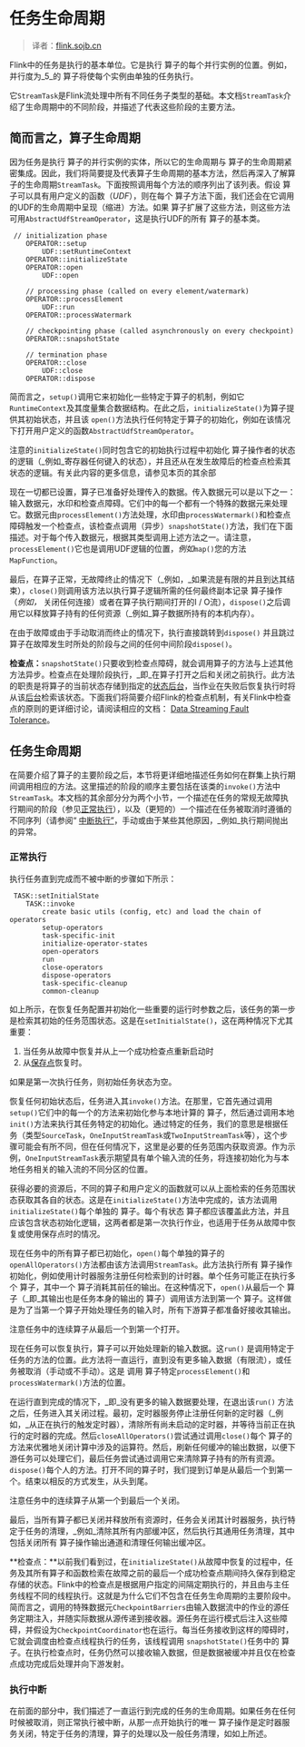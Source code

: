 

# 任务生命周期

> 译者：[flink.sojb.cn](https://flink.sojb.cn/)


Flink中的任务是执行的基本单位。它是执行 算子的每个并行实例的位置。例如，并行度为_5_的 算子将使每个实例由单独的任务执行。

它`StreamTask`是Flink流处理中所有不同任务子类型的基础。本文档`StreamTask`介绍了生命周期中的不同阶段，并描述了代表这些阶段的主要方法。

## 简而言之，算子生命周期

因为任务是执行 算子的并行实例的实体，所以它的生命周期与 算子的生命周期紧密集成。因此，我们将简要提及代表算子生命周期的基本方法，然后再深入了解算子的生命周期`StreamTask`。下面按照调用每个方法的顺序列出了该列表。假设 算子可以具有用户定义的函数（_UDF_），则在每个 算子方法下面，我们还会在它调用的UDF的生命周期中呈现（缩进）方法。如果 算子扩展了这些方法，则这些方法可用`AbstractUdfStreamOperator`，这是执行UDF的所有 算子的基本类。

```
 // initialization phase
    OPERATOR::setup
        UDF::setRuntimeContext
    OPERATOR::initializeState
    OPERATOR::open
        UDF::open

    // processing phase (called on every element/watermark)
    OPERATOR::processElement
        UDF::run
    OPERATOR::processWatermark

    // checkpointing phase (called asynchronously on every checkpoint)
    OPERATOR::snapshotState

    // termination phase
    OPERATOR::close
        UDF::close
    OPERATOR::dispose 
```

简而言之，`setup()`调用它来初始化一些特定于算子的机制，例如它`RuntimeContext`及其度量集合数据结构。在此之后，`initializeState()`为算子提供其初始状态，并且该 `open()`方法执行任何特定于算子的初始化，例如在该情况下打开用户定义的函数`AbstractUdfStreamOperator`。

注意的`initializeState()`同时包含它的初始执行过程中初始化 算子操作者的状态的逻辑（_例如_寄存器任何键入的状态），并且还从在发生故障后的检查点检索其状态的逻辑。有关此内容的更多信息，请参见本页的其余部

现在一切都已设置，算子已准备好处理传入的数据。传入数据元可以是以下之一：输入数据元，水印和检查点障碍。它们中的每一个都有一个特殊的数据元来处理它。数据元由`processElement()`方法处理，水印由`processWatermark()`和检查点障碍触发一个检查点，该检查点调用（异步）`snapshotState()`方法，我们在下面描述。对于每个传入数据元，根据其类型调用上述方法之一。请注意，`processElement()`它也是调用UDF逻辑的位置，_例如_`map()`您的方法`MapFunction`。

最后，在算子正常，无故障终止的情况下（_例如，_如果流是有限的并且到达其结束），`close()`则调用该方法以执行算子逻辑所需的任何最终副本记录 算子操作（_例如，_ 关闭任何连接）或者在算子执行期间打开的I / O流），`dispose()`之后调用它以释放算子持有的任何资源（_例如_算子数据所持有的本机内存）。

在由于故障或由于手动取消而终止的情况下，执行直接跳转到`dispose()` 并且跳过算子在故障发生时所处的阶段与之间的任何中间阶段`dispose()`。

**检查点：**`snapshotState()`只要收到检查点障碍，就会调用算子的方法与上述其他方法异步。检查点在处理阶段执行，_即_在算子打开之后和关闭之前执行。此方法的职责是将算子的当前状态存储到指定的[状态后台](https://flink.sojb.cn/ops/state/state_backends.html)，当作业在失败后恢复执行时将从该[后台](https://flink.sojb.cn/ops/state/state_backends.html)检索该状态。下面我们将简要介绍Flink的检查点机制，有关Flink中检查点的原则的更详细讨论，请阅读相应的文档： [Data Streaming Fault Tolerance](https://flink.sojb.cn/internals/stream_checkpointing.html)。

## 任务生命周期

在简要介绍了算子的主要阶段之后，本节将更详细地描述任务如何在群集上执行期间调用相应的方法。这里描述的阶段的顺序主要包括在该类的`invoke()`方法中`StreamTask`。本文档的其余部分分为两个小节，一个描述在任务的常规无故障执行期间的阶段（参见[正常执行](#normal-execution)），以及（更短的）一个描述在任务被取消时遵循的不同序列（请参阅“ [中断执行”](#interrupted-execution)，手动或由于某些其他原因，_例如_执行期间抛出的异常。

### 正常执行

执行任务直到完成而不被中断的步骤如下所示：

```
 TASK::setInitialState
    TASK::invoke
	    create basic utils (config, etc) and load the chain of operators
	    setup-operators
	    task-specific-init
	    initialize-operator-states
   	    open-operators
	    run
	    close-operators
	    dispose-operators
	    task-specific-cleanup
	    common-cleanup 
```

如上所示，在恢复任务配置并初始化一些重要的运行时参数之后，该任务的第一步是检索其初始的任务范​​围状态。这是在`setInitialState()`，这在两种情况下尤其重要：

1.  当任务从故障中恢复并从上一个成功检查点重新启动时
2.  从[保存点](https://flink.sojb.cn/ops/state/savepoints.html)恢复时。

如果是第一次执行任务，则初始任务状态为空。

恢复任何初始状态后，任务进入其`invoke()`方法。在那里，它首先通过调用`setup()`它们中的每一个的方法来初始化参与本地计算的 算子，然后通过调用本地`init()`方法来执行其任务特定的初始化。通过特定的任务，我们的意思是根据任务（类型`SourceTask`，`OneInputStreamTask`或`TwoInputStreamTask`等），这个步骤可能会有所不同，但在任何情况下，这里是必要的任务范围内获取资源。作为示例，`OneInputStreamTask`表示期望具有单个输入流的任务，将连接初始化为与本地任务相关的输入流的不同分区的位置。

获得必要的资源后，不同的算子和用户定义的函数就可以从上面检索的任务范围状态获取其各自的状态。这是在`initializeState()`方法中完成的，该方法调用`initializeState()`每个单独的 算子。每个有状态 算子都应该覆盖此方法，并且应该包含状态初始化逻辑，这两者都是第一次执行作业，也适用于任务从故障中恢复或使用保存点时的情况。

现在任务中的所有算子都已初始化，`open()`每个单独的算子的`openAllOperators()`方法都由该方法调用`StreamTask`。此方法执行所有 算子操作初始化，例如使用计时器服务注册任何检索到的计时器。单个任务可能正在执行多个 算子，其中一个 算子消耗其前任的输出。在这种情况下，`open()`从最后一个 算子（_即_其输出也是任务本身的输出的 算子）调用该方法到第一个 算子。这样做是为了当第一个算子开始处理任务的输入时，所有下游算子都准备好接收其输出。

注意任务中的连续算子从最后一个到第一个打开。

现在任务可以恢复执行，算子可以开始处理新的输入数据。这`run()` 是调用特定于任务的方法的位置。此方法将一直运行，直到没有更多输入数据（有限流），或任务被取消（手动或不手动）。这是 调用 算子特定`processElement()`和`processWatermark()`方法的位置。

在运行直到完成的情况下，_即_没有更多的输入数据要处理，在退出该`run()` 方法之后，任务进入其关闭过程。最初，定时器服务停止注册任何新的定时器（_例如，_从正在执行的触发定时器），清除所有尚未启动的定时器，并等待当前正在执行的定时器的完成。然后`closeAllOperators()`尝试通过调用`close()`每个 算子的方法来优雅地关闭计算中涉及的运算符。然后，刷新任何缓冲的输出数据，以便下游任务可以处理它们，最后任务尝试通过调用它来清除算子持有的所有资源。 `dispose()`每个人的方法。打开不同的算子时，我们提到订单是从最后一个到第一个。结束以相反的方式发生，从头到尾。

注意任务中的连续算子从第一个到最后一个关闭。

最后，当所有算子都已关闭并释放所有资源时，任务会关闭其计时器服务，执行特定于任务的清理，_例如_清除其所有内部缓冲区，然后执行其通用任务清理，其中包括关闭所有 算子操作输出通道和清理任何输出缓冲区。

**检查点：**以前我们看到过，在`initializeState()`从故障中恢复的过程中，任务及其所有算子和函数检索在故障之前的最后一个成功检查点期间持久保存到稳定存储的状态。Flink中的检查点是根据用户指定的间隔定期执行的，并且由与主任务线程不同的线程执行。这就是为什么它们不包含在任务生命周期的主要阶段中。简而言之，调用的特殊数据元`CheckpointBarriers`由输入数据流中的作业的源任务定期注入，并随实际数据从源传递到接收器。源任务在运行模式后注入这些障碍，并假设为`CheckpointCoordinator`也在运行。每当任务接收到这样的障碍时，它就会调度由检查点线程执行的任务，该线程调用 `snapshotState()`任务中的 算子。在执行检查点时，任务仍然可以接收输入数据，但是数据被缓冲并且仅在检查点成功完成后处理并向下游发射。

### 执行中断

在前面的部分中，我们描述了一直运行到完成的任务的生命周期。如果任务在任何时候被取消，则正常执行被中断，从那一点开始执行的唯一 算子操作是定时器服务关闭，特定于任务的清理，算子的处理以及一般任务清理，如如上所述。

